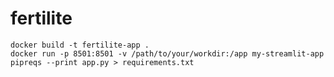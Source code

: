 # fertilite

`docker build -t fertilite-app .`  
`docker run -p 8501:8501 -v /path/to/your/workdir:/app my-streamlit-app`  
`pipreqs --print app.py > requirements.txt`  
